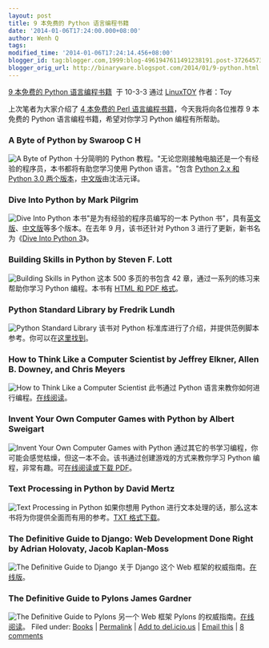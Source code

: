 ```yaml
---
layout: post
title: 9 本免费的 Python 语言编程书籍
date: '2014-01-06T17:24:00.000+08:00'
author: Wenh Q
tags:
modified_time: '2014-01-06T17:24:14.456+08:00'
blogger_id: tag:blogger.com,1999:blog-4961947611491238191.post-3726457339183302517
blogger_orig_url: http://binaryware.blogspot.com/2014/01/9-python.html
---
```


[9 本免费的 Python
语言编程书籍](http://linuxtoy.org/archives/9-free-python-books.html)  于
10-3-3 通过 [LinuxTOY](http://linuxtoy.org/) 作者：Toy


上次笔者为大家介绍了 [4 本免费的 Perl
语言编程书籍](http://linuxtoy.org/archives/4-free-perl-books.html)，今天我将向各位推荐
9 本免费的 Python 语言编程书籍，希望对你学习 Python 编程有所帮助。

### A Byte of Python by Swaroop C H

![A Byte of Python](http://linuxtoy.org/images/2010/02/bop.jpg)
十分简明的 Python
教程。"无论您刚接触电脑还是一个有经验的程序员，本书都将有助您学习使用
Python 语言。"包含 [Python 2.x 和 Python 3.0
两个版本](http://www.swaroopch.com/notes/Python)，[中文版](http://linuxtoy.org/docs/bop/)由沈洁元译。

### Dive Into Python by Mark Pilgrim

![Dive Into Python](http://linuxtoy.org/images/2010/02/dip.jpg)
本书"是为有经验的程序员编写的一本 Python
书"，具有[英文版](http://diveintopython.org/)、[中文版](http://linuxtoy.org/docs/dip/)等多个版本。在去年
9 月，该书还针对 Python 3 进行了更新，新书名为《[Dive Into Python
3](http://diveintopython3.org/)》。

### Building Skills in Python by Steven F. Lott

![Building Skills in
Python](http://linuxtoy.org/images/2010/02/bip.jpg)
这本 500 多页的书包含 42 章，通过一系列的练习来帮助你学习 Python
编程。本书有 [HTML 和 PDF
格式](http://homepage.mac.com/s_lott/books/python.html)。

### Python Standard Library by Fredrik Lundh

![Python Standard Library](http://linuxtoy.org/images/2010/02/psl.gif)
该书对 Python
标准库进行了介绍，并提供范例脚本参考。你可以在[这里找到](http://effbot.org/zone/librarybook-index.htm)。

### How to Think Like a Computer Scientist by Jeffrey Elkner, Allen B. Downey, and Chris Meyers

![How to Think Like a Computer
Scientist](http://linuxtoy.org/images/2010/02/hcp.jpg)
此书通过 Python
语言来教你如何进行编程。[在线阅读](http://openbookproject.net//thinkCSpy/)。

### Invent Your Own Computer Games with Python by Albert Sweigart

![Invent Your Own Computer Games with
Python](http://linuxtoy.org/images/2010/02/iwp.png)
通过其它的书学习编程，你可能会感觉枯燥，但这一本不会。该书通过创建游戏的方式来教你学习
Python 编程，非常有趣。可[在线阅读或下载
PDF](http://inventwithpython.com/)。

### Text Processing in Python by David Mertz

![Text Processing in
Python](http://linuxtoy.org/images/2010/02/tpp.jpg)
如果你想用 Python
进行文本处理的话，那么这本书将为你提供全面而有用的参考。[TXT
格式下载](http://gnosis.cx/TPiP/)。

### The Definitive Guide to Django: Web Development Done Right by Adrian Holovaty, Jacob Kaplan-Moss

![The Definitive Guide to
Django](http://linuxtoy.org/images/2010/02/dgd.gif)
关于 Django 这个 Web
框架的权威指南。[在线版](http://www.djangobook.com/)。

### The Definitive Guide to Pylons James Gardner

![The Definitive Guide to
Pylons](http://linuxtoy.org/images/2010/02/dgp.jpg)
另一个 Web 框架 Pylons 的权威指南。[在线阅读](http://pylonsbook.com/)。
Filed under:
[Books](http://linuxtoy.org/category/books "View all posts in Books") |
[Permalink](http://linuxtoy.org/archives/9-free-python-books.html) |
[Add to
del.icio.us](http://delicious.com/save?url=http://linuxtoy.org/archives/9-free-python-books.html&title=9%20%E6%9C%AC%E5%85%8D%E8%B4%B9%E7%9A%84%20Python%20%E8%AF%AD%E8%A8%80%E7%BC%96%E7%A8%8B%E4%B9%A6%E7%B1%8D)
| [Email
this](mailto:?Subject=Check+This+Out&body=I+think+you%27ll+like+this%3A+http%3A%2F%2Flinuxtoy.org%2Farchives%2F9-free-python-books.html)
| [8
comments](http://linuxtoy.org/archives/9-free-python-books.html#comments)
